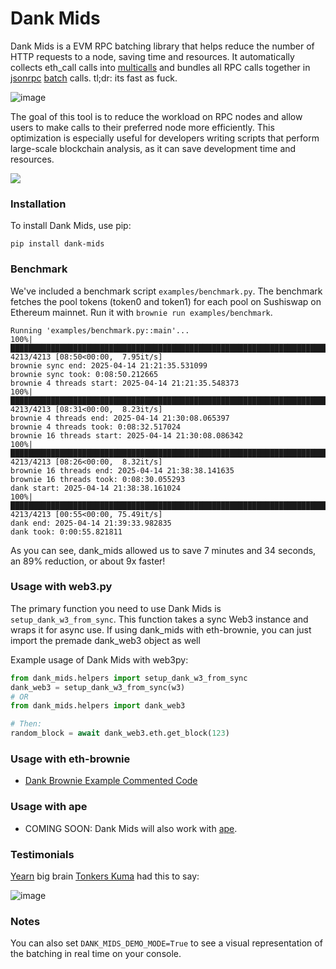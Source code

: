 # Dank Mids

Dank Mids is a EVM RPC batching library that helps reduce the number of HTTP requests to a node, saving time and resources. It automatically collects eth_call calls into [multicalls](https://github.com/makerdao/multicall#multicall-) and bundles all RPC calls together in [jsonrpc](https://www.jsonrpc.org/specification#batch) [batch](https://geth.ethereum.org/docs/interacting-with-geth/rpc/batch) calls. tl;dr: its fast as fuck.

![image](https://github.com/BobTheBuidler/dank_mids/assets/70677534/3ecb46aa-f33a-41bd-85fb-c6d2433c7154)

The goal of this tool is to reduce the workload on RPC nodes and allow users to make calls to their preferred node more efficiently. This optimization is especially useful for developers writing scripts that perform large-scale blockchain analysis, as it can save development time and resources.

![](https://i.imgur.com/o9FUmAn.jpg)

### Installation

To install Dank Mids, use pip:

`pip install dank-mids`

### Benchmark

We've included a benchmark script `examples/benchmark.py`. The benchmark fetches the pool tokens (token0 and token1) for each pool on Sushiswap on Ethereum mainnet. Run it with `brownie run examples/benchmark`.

```
Running 'examples/benchmark.py::main'...
100%|████████████████████████████████████████████████████████████████████████████████████████████████████████████████████| 4213/4213 [08:50<00:00,  7.95it/s]
brownie sync end: 2025-04-14 21:21:35.531099
brownie sync took: 0:08:50.212665
brownie 4 threads start: 2025-04-14 21:21:35.548373
100%|████████████████████████████████████████████████████████████████████████████████████████████████████████████████████| 4213/4213 [08:31<00:00,  8.23it/s]
brownie 4 threads end: 2025-04-14 21:30:08.065397
brownie 4 threads took: 0:08:32.517024
brownie 16 threads start: 2025-04-14 21:30:08.086342
100%|████████████████████████████████████████████████████████████████████████████████████████████████████████████████████| 4213/4213 [08:26<00:00,  8.32it/s]
brownie 16 threads end: 2025-04-14 21:38:38.141635
brownie 16 threads took: 0:08:30.055293
dank start: 2025-04-14 21:38:38.161024
100%|████████████████████████████████████████████████████████████████████████████████████████████████████████████████████| 4213/4213 [00:55<00:00, 75.49it/s]
dank end: 2025-04-14 21:39:33.982835
dank took: 0:00:55.821811
```

As you can see, dank_mids allowed us to save 7 minutes and 34 seconds, an 89% reduction, or about 9x faster!

### Usage with web3.py

The primary function you need to use Dank Mids is `setup_dank_w3_from_sync`. This function takes a sync Web3 instance and wraps it for async use. If using dank_mids with eth-brownie, you can just import the premade dank_web3 object as well

Example usage of Dank Mids with web3py:

```python
from dank_mids.helpers import setup_dank_w3_from_sync
dank_web3 = setup_dank_w3_from_sync(w3)
# OR
from dank_mids.helpers import dank_web3

# Then:
random_block = await dank_web3.eth.get_block(123)
```

### Usage with eth-brownie

- [Dank Brownie Example Commented Code](./examples/dank_brownie_example.py)

### Usage with ape

- COMING SOON: Dank Mids will also work with [ape](https://github.com/ApeWorX/ape).

### Testimonials

[Yearn](https://yearn.finance) big brain [Tonkers Kuma](https://github.com/tonkers-kuma) had this to say:

![image](https://user-images.githubusercontent.com/70677534/211255488-e76e641c-a0fe-461c-a4e5-27c45a3fea5b.png)

### Notes

You can also set `DANK_MIDS_DEMO_MODE=True` to see a visual representation of the batching in real time on your console.
